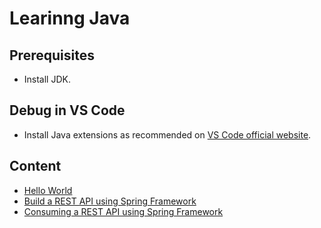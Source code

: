 # Learinng Java

## Prerequisites

- Install JDK.

## Debug in VS Code
- Install Java extensions as recommended on [VS Code official website](https://code.visualstudio.com/docs/java/java-tutorial).


## Content
- [Hello World](hello%20world/)
- [Build a REST API using Spring Framework](restapi/)
- [Consuming a REST API using Spring Framework](consuming-restapi/)

